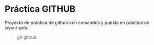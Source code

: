 # Práctica GITHUB

Proyecto de práctica de github con comandos y puesta en práctica un layout web.

> git
> github